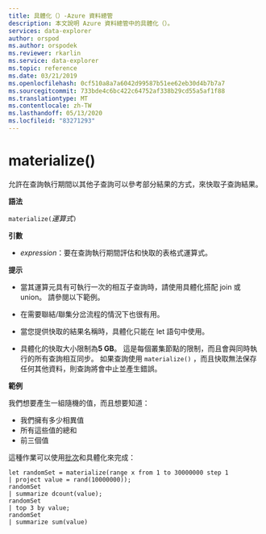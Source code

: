 ```yaml
---
title: 具體化（）-Azure 資料總管
description: 本文說明 Azure 資料總管中的具體化（）。
services: data-explorer
author: orspod
ms.author: orspodek
ms.reviewer: rkarlin
ms.service: data-explorer
ms.topic: reference
ms.date: 03/21/2019
ms.openlocfilehash: 0cf510a8a7a6042d99587b51ee62eb30d4b7b7a7
ms.sourcegitcommit: 733bde4c6bc422c64752af338b29cd55a5af1f88
ms.translationtype: MT
ms.contentlocale: zh-TW
ms.lasthandoff: 05/13/2020
ms.locfileid: "83271293"
---
```

# <a name="materialize"></a>materialize()

允許在查詢執行期間以其他子查詢可以參考部分結果的方式，來快取子查詢結果。

 
**語法**

`materialize(`*運算式*`)`

**引數**

* *expression*：要在查詢執行期間評估和快取的表格式運算式。

**提示**

* 當其運算元具有可執行一次的相互子查詢時，請使用具體化搭配 join 或 union。 請參閱以下範例。

* 在需要聯結/聯集分岔流程的情況下也很有用。

* 當您提供快取的結果名稱時，具體化只能在 let 語句中使用。


* 具體化的快取大小限制為**5 GB**。 
  這是每個叢集節點的限制，而且會與同時執行的所有查詢相互同步。
  如果查詢使用 `materialize()` ，而且快取無法保存任何其他資料，則查詢將會中止並產生錯誤。

**範例**

我們想要產生一組隨機的值，而且想要知道： 
 * 我們擁有多少相異值 
 * 所有這些值的總和 
 * 前三個值

這種作業可以使用[批次](batches.md)和具體化來完成：

<!-- csl: https://help.kusto.windows.net:443/Samples -->
 ```kusto
let randomSet = materialize(range x from 1 to 30000000 step 1
| project value = rand(10000000));
randomSet
| summarize dcount(value);
randomSet
| top 3 by value;
randomSet
| summarize sum(value)

```
